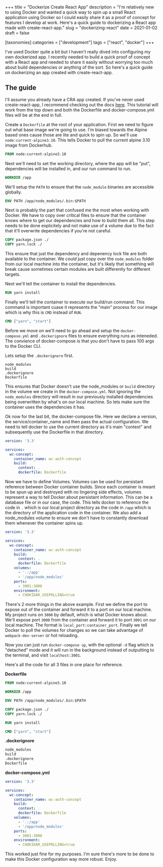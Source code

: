 +++
title = "Dockerize Create React App"
description = "I'm relatively new to using Docker and wanted a quick way to spin up a small React application using Docker so I could easily share it as a proof of concept for features I develop at work. Here's a quick guide to dockerizing a React app made with create-react-app."
slug = "dockerizing-react"
date = 2021-01-02
draft = false

[taxonomies]
categories = ["development"]
tags = ["react", "docker"]
+++

I've used Docker quite a bit but I haven't really dived into configuring my own dockerized app. I recently needed to build a quick proof of concept with a React app and needed to share it easily without worrying too much about build dependencies or anything of the sort. So here's a quick guide on dockerizing an app created with create-react-app.

## The guide

I'll assume you already have a CRA app created. If you've never used create-react-app, I recommend checking out the docs [here](https://reactjs.org/docs/create-a-new-react-app.html). This tutorial will work from the top down and both the Dockerfile and docker-compose.yml files will be at the end in full.

Create a `Dockerfile` at the root of your application. First we need to figure out what base image we're going to use. I'm biased towards the Alpine based ones cause those are lite and quick to spin up. So we'll use `node:current-alpine3.10`. This tells Docker to pull the current alpine 3.10 image from Dockerhub. 

```dockerfile
FROM node:current-alpine3.10
```

Next we'll need to set the working directory, where the app will be "put", dependencies will be installed in, and our run command to run.

```dockerfile
WORKDIR /app
```

We'll setup the `PATH` to ensure that the `node_module` binaries are accessible globally.
```dockerfile
ENV PATH /app/node_modules/.bin:$PATH
```

Next is probably the part that confused me the most when working with Docker. We have to copy over critical files to ensure that the container knows where to get our dependencies and how to build them all. This step needs to be done explicitely and not make use of a volume due to the fact that it'll overwrite dependencies if you're not careful.

```dockerfile
COPY package.json ./
COPY yarn.lock ./
```

This ensure that just the dependency and depenency lock file are both available to the container. We _could_ just copy over the `node_modules` folder from our local machine into the container, but it's likely that something will break cause sometimes certain modules are built differently for different targets. 

Next we'll tell the container to install the dependencies.
```dockerfile
RUN yarn install
```

Finally we'll tell the container to execute our build/run command. This command is important cuase it represents the "main" process for our image which is why this is `CMD` instead of `RUN`.

```dockerfile
CMD ["yarn", "start"]
```

Before we move on we'll need to go ahead and setup the `docker-compose.yml` and `.dockerignore` files to ensure everything runs as inteneded. The convience of docker-compose is that you don't have to pass 100 args to the Docker CLI.

Lets setup the `.dockerignore` first.
```
node_modules
build
.dockerignore
Dockerfile
```
This ensures that Docker doesn't use the node_modules or `build` directory in the volume we create in the `docker-compose.yml`. Not ignoring the `node_modules` directory will result in our previously installed dependencies being overwritten by what's on our local machine. So lets make sure the container uses the dependencies it has.

Ok now for the last bit, the docker-compose file. Here we declare a version, the service/container_name and then pass the actual configuration. We need to tell docker to use the current directory as it's main "context" and subsequently use the Dockerfile in that directory.
```yaml
version: '3.3'

services:
  wc-concept:
    container_name: wc-auth-concept
    build:
      context: .
      dockerfile: Dockerfile
```

Now we have to define Volumes. Volumes can be used for persistant reference between Docker container builds. Since each container is meant to be spun up and destroyed with no lingering side effects, volumes represent a way to tell Docker about persistant information. This can be a database file or in our case, the code. This tells docker to reference the code in `.` which is our local project directory as the code in `/app` which is the directory of the application code in the container. We also add a node_modules volume to ensure we don't have to constantly download them whenever the container spins up. 

```yaml
version: '3.3'

services:
  wc-concept:
    container_name: wc-auth-concept
    build:
      context: .
      dockerfile: Dockerfile
    volumes:
      - '.:/app'
      - '/app/node_modules'
    ports:
      - 3001:3000
    environment:
      - CHOKIDAR_USEPOLLING=true
```

There's 2 more things in the above example. First we define the port to expose out of the container and forward it to a port on our local machine. My project runs on `3000` by default, which is what Docker knows about. We'll expose port `3000` from the container and forward it to port `3001` on our local machine. The format is `local_port:container_port`. Finally we tell Docker to poll the volumes for changes so we can take advantage of `webpack-dev-server` or hot reloading.

Now you can just run `docker-compose up`, with the optional `-d` flag which is "detached" mode and it will run in the background instead of outputting to the terminal, and visit `localhost:3001`.

Here's all the code for all 3 files in one place for reference.

**Dockerfile**
```dockerfile
FROM node:current-alpine3.10

WORKDIR /app

ENV PATH /app/node_modules/.bin:$PATH

COPY package.json ./
COPY yarn.lock ./

RUN yarn install

CMD ["yarn", "start"]
```

**.dockerignore**
```dockerfile
node_modules
build
.dockerignore
Dockerfile
```

**docker-compose.yml**
```yml
version: '3.3'

services:
  wc-concept:
    container_name: wc-auth-concept
    build:
      context: .
      dockerfile: Dockerfile
    volumes:
      - '.:/app'
      - '/app/node_modules'
    ports:
      - 3001:3000
    environment:
      - CHOKIDAR_USEPOLLING=true
```

This worked just fine for my purposes. I'm sure there's more to be done to make this Docker configuration way more robust. Enjoy.
